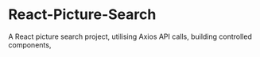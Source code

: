 # React-Picture-Search
A React picture search project, utilising Axios API calls, building controlled components, 
